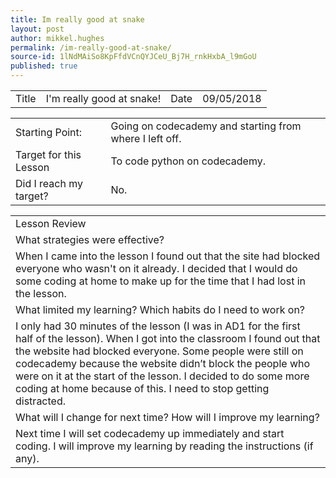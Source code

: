 ```yaml
---
title: Im really good at snake
layout: post
author: mikkel.hughes
permalink: /im-really-good-at-snake/
source-id: 1lNdMAiSo8KpFfdVCnQYJCeU_Bj7H_rnkHxbA_l9mGoU
published: true
---
```

<table>
  <tr>
    <td>Title</td>
    <td>I'm really good at snake!</td>
    <td>    Date</td>
    <td>09/05/2018</td>
  </tr>
</table>


<table>
  <tr>
    <td>Starting Point:</td>
    <td>Going on codecademy and starting from where I left off.</td>
  </tr>
  <tr>
    <td>Target for this Lesson</td>
    <td>To code python on codecademy.</td>
  </tr>
  <tr>
    <td>Did I reach my target? </td>
    <td>No.</td>
  </tr>
</table>


<table>
  <tr>
    <td>Lesson Review</td>
  </tr>
  <tr>
    <td>What strategies were effective?</td>
  </tr>
  <tr>
    <td>When I came into the lesson I found out that the site had blocked everyone who wasn't on it already. I decided that I would do some coding at home to make up for the time that I had lost in the lesson.</td>
  </tr>
  <tr>
    <td>What limited my learning? Which habits do I need to work on?</td>
  </tr>
  <tr>
    <td>I only had 30 minutes of the lesson (I was in AD1 for the first half of the lesson). When I got into the classroom I found out that the website had blocked everyone. Some people were still on codecademy because the website didn’t block the people who were on it at the start of the lesson. I decided to do some more coding at home because of this. I need to stop getting distracted.</td>
  </tr>
  <tr>
    <td>What will I change for next time? How will I improve my learning?</td>
  </tr>
  <tr>
    <td>Next time I will set codecademy up immediately and start coding. I will improve my learning by reading the instructions (if any).</td>
  </tr>
</table>



